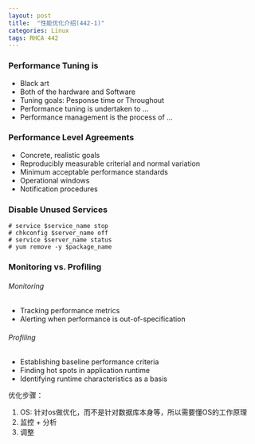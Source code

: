 ```yaml
---
layout: post
title:  "性能优化介绍(442-1)"
categories: Linux
tags: RHCA 442
---
```


### Performance Tuning is

*    Black art
*    Both of the hardware and Software
*    Tuning goals: Pesponse time or Throughout
*    Performance tuning is undertaken to ...
*    Performance management is the process of ...

### Performance Level Agreements

*    Concrete, realistic goals
*    Reproducibly measurable criterial and normal variation
*    Minimum acceptable performance standards
*    Operational windows
*    Notification procedures

### Disable Unused Services

```
# service $service_name stop
# chkconfig $server_name off
# service $server_name status
# yum remove -y $package_name
```

### Monitoring vs. Profiling

###### Monitoring

*    Tracking performance metrics
*    Alerting when performance is out-of-specification

###### Profiling

*    Establishing baseline performance criteria
*    Finding hot spots in application runtime
*    Identifying runtime characteristics as a basis 

优化步骤：
1. OS: 针对os做优化，而不是针对数据库本身等，所以需要懂OS的工作原理
2. 监控 + 分析
3. 调整
